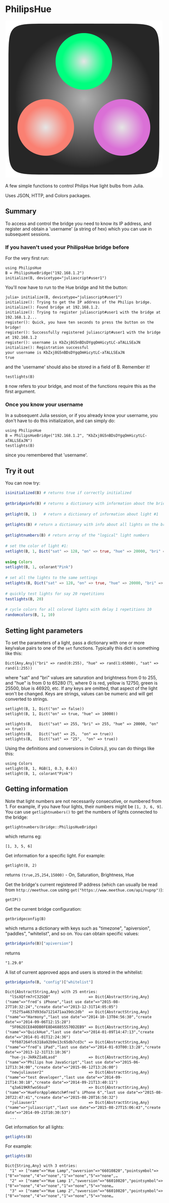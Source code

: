 # PhilipsHue

![juliaphilips logo](images/logo.png)

A few simple functions to control Philips Hue light bulbs from Julia.

Uses JSON, HTTP, and Colors packages.

## Summary

To access and control the bridge you need to know its IP address, and register and obtain a 'username' (a string of hex) which you can use in subsequent sessions.

### If you haven't used your PhilipsHue bridge before

For the very first run:

    using PhilipsHue
    B = PhilipsHueBridge("192.168.1.2")
    initialize(B, devicetype="juliascript#user1")

You'll now have to run to the Hue bridge and hit the button:

    julia> initialize(B, devicetype="juliascript#user1")
    initialize(): Trying to get the IP address of the Philips bridge.
    initialize(): Found bridge at 192.168.1.2.
    initialize(): Trying to register juliascript#user1 with the bridge at 192.168.1.2...
    register(): Quick, you have ten seconds to press the button on the bridge!
    register(): Successfully registered juliascript#user1 with the bridge at 192.168.1.2
    register(): username is KbZxj8G5nBDsDYgqOmHicytLC-aTALLSEaJN
    initialize(): Registration successful
    your username is KbZxj8G5nBDsDYgqOmHicytLC-aTALLSEaJN
    true

and the 'username' should also be stored in a field of B. Remember it!

    testlights(B)

``B`` now refers to your bridge, and most of the functions require this as the first argument.

### Once you know your username

In a subsequent Julia session, or if you already know your username, you don't have to do this initialization, and can simply do:

    using PhilipsHue
    B = PhilipsHueBridge("192.168.1.2", "KbZxj8G5nBDsDYgqOmHicytLC-aTALLSEaJN")
    testlights(B)

since you remembered that 'username'.

## Try it out

You can now try:

```julia
isinitialized(B) # returns true if correctly initialized

getbridgeinfo(B) # returns a dictionary with information about the bridge

getlight(B, 1)   # return a dictionary of information about light #1

getlights(B) # return a dictionary with info about all lights on the bridge

getlightnumbers(B) # return array of the "logical" light numbers

# set the color of light #1:
setlight(B, 1, Dict("sat" => 128, "on" => true, "hue" => 20000, "bri" => 200))

using Colors
setlight(B, 1, colorant"Pink")

# set all the lights to the same settings
setlights(B, Dict("sat" => 128, "on" => true, "hue" => 20000, "bri" => 200))

# quickly test lights for say 20 repetitions
testlights(B, 20)

# cycle colors for all colored lights with delay 1 repetitions 10
randomcolors(B, 1, 10)
```

## Setting light parameters

To set the parameters of a light, pass a dictionary with one or more key/value pairs to one of the `set` functions. Typically this dict is something like this:

```
Dict{Any,Any}("bri" => rand(0:255), "hue" => rand(1:65000), "sat" => rand(1:255))
```

where "sat" and "bri" values are saturation and brightness from 0 to 255, and "hue" is from 0 to 65280 (?), where 0 is red, yellow is 12750, green is 25500, blue is 46920, etc. If any keys are omitted, that aspect of the light won't be changed. Keys are strings, values can be numeric and will get converted to strings.

```
setlight(B, 1, Dict("on" => false))
setlight(B, 1, Dict("on" => true, "hue" => 10000))

setlights(B,   Dict("sat" => 255, "bri" => 255, "hue" => 20000, "on" => true))
setlights(B,   Dict("sat" => 25,  "on" => true))
setlights(B,   Dict("sat" => "25",  "on" => true))
```

Using the definitions and conversions in Colors.jl, you can do things like this:

```
using Colors
setlight(B, 1, RGB(1, 0.3, 0.6))
setlight(B, 1, colorant"Pink")
```

## Getting information

Note that light numbers are not necessarily consecutive, or numbered from 1. For example, if you have four lights, their numbers might be `[1, 3, 6, 9]`. You can use `getlightnumbers()` to get the numbers of lights connected to the bridge:

```
getlightnumbers(bridge::PhilipsHueBridge)
```

which returns eg:

```
[1, 3, 5, 6]
```

Get information for a specific light. For example:

```
getlight(B, 2)
```

returns `(true,25,254,15000)` - On, Saturation, Brightness, Hue

Get the bridge's current registered IP address (which can usually be read from `http://meethue.com` using `get("https://www.meethue.com/api/nupnp")`):

```
getIP()
```

Get the current bridge configuration:

```
getbridgeconfig(B)
```

which returns a dictionary with keys such as "timezone", "apiversion", "paddles", "whitelist", and so on. You can obtain specific values:

```julia
getbridgeinfo(B)["apiversion"]
```

returns

```
"1.29.0"
```

A list of current approved apps and users is stored in the whitelist:

```julia
getbridgeinfo(B, "config")["whitelist"]
```
```
Dict{AbstractString,Any} with 25 entries:
  "lSsXQfrm7rC32SQ0"                 => Dict{AbstractString,Any}("name"=>"fred’s iPhone","last use date"=>"2015-08-27T10:32:24","create date"=>"2013-12-31T14:05:05")
  "352f5a4637d93da7121471aa39dc2db"  => Dict{AbstractString,Any}("name"=>"Harmony","last use date"=>"2014-10-13T04:56:30","create date"=>"2014-09-06T12:15:28")
  "5F062ECE840DB0FE8D468855570D2EB9" => Dict{AbstractString,Any}("name"=>"QuickHue","last use date"=>"2014-01-09T14:47:13","create date"=>"2014-01-01T12:24:36")
  "0f607264fc6318a92b9e13c65db7cd3c" => Dict{AbstractString,Any}("name"=>"fred’s iPad","last use date"=>"2014-01-03T00:13:28","create date"=>"2013-12-31T13:10:36")
  "hue-js-JkRkZIa8Lasd"              => Dict{AbstractString,Any}("name"=>"Philips hue JavaScript","last use date"=>"2015-06-12T13:34:00","create date"=>"2015-06-12T13:26:00")
  "newjuliauser2"                    => Dict{AbstractString,Any}("name"=>"test developer","last use date"=>"2014-09-21T14:30:18","create date"=>"2014-09-21T13:40:11")
  "q3a619KRfwoS6suF"                 => Dict{AbstractString,Any}("name"=>"HueForAppleWatch#fred’s iPhone 6","last use date"=>"2015-08-20T22:47:41","create date"=>"2015-08-20T16:50:32")
  "juliauser1"                       => Dict{AbstractString,Any}("name"=>"juliascript","last use date"=>"2015-08-27T15:06:43","create date"=>"2014-09-21T10:30:53")
  ...
```

Get information for all lights:

```julia
getlights(B)
```

For example:

```julia
getlights(B)
```
```
Dict{String,Any} with 3 entries:
  "1" => ["name"=>"Hue Lamp","swversion"=>"66010820","pointsymbol"=>["8"=>"none","4"=>"none","1"=>"none","5"=>"none",…
  "2" => ["name"=>"Hue Lamp 1","swversion"=>"66010820","pointsymbol"=>["8"=>"none","4"=>"none","1"=>"none","5"=>"none…
  "3" => ["name"=>"Hue Lamp 2","swversion"=>"66010820","pointsymbol"=>["8"=>"none","4"=>"none","1"=>"none","5"=>"none…
```
